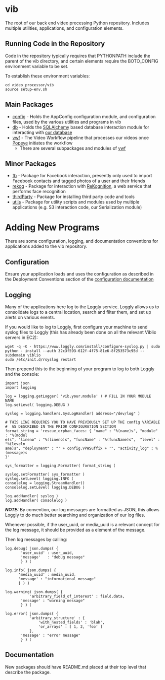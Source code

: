 vib
===============



The root of our back end video processing Python repository.  Includes
multiple utilities, applications, and configuration elements.

Running Code in the Repository
------------------------------

Code in the repository typically requires that PYTHONPATH include the
parent of the vib directory, and certain elements require the
BOTO_CONFIG environment variable to be set.

To establish these environment variables:
```
cd video_processor/vib
source setup-env.sh
```

Main Packages
-------------

* [config](./config/README.md) - Holds the AppConfig configuration module, and configuration files, used by the various utilities and programs in vib
* [db](./db/README.md) - Holds the [SQLAlchemy](http://www.sqlalchemy.org/) based database interaction module for interacting with [our database](../schema/README.md)
* [vwf](./vwf/README.md) - The Video Workflow pipeline that processes our videos once [Popeye](../popeye/README.md) initiates the workflow
  * There are several subpackages and modules of [vwf](./vwf/README.md)


Minor Packages
--------------

* [fb](./fb/README.md) - Package for Facebook interaction, presently only used to import Facebook contacts and tagged photos of a user and their friends
* [rekog](./rekog/README.md) - Package for interaction with [ReKognition](http://www.rekognition.com/), a web service that performs face recognition
* [thirdParty](./thirdParty/README.md) - Package for installing third party code and tools
* [utils](./utils/README.md) - Package for utility scripts and modules used by multiple applications (e.g. S3 interaction code, our Serialization module)

Adding New Programs
===================

There are some configuration, logging, and documentation conventions
for applications added to the vib repository.

Configuration
-------------

Ensure your application loads and uses the configuration as described
in the Deployment Conventions section of the [configuration
documentation](./config/README.md)

Logging
-------

Many of the applications here log to the
[Loggly](https://viblio.loggly.com/dashboards) service. Loggly allows
us to consolidate logs to a central location, search and filter them,
and set up alerts on various events.

If you would like to log to Loggly, first configure your machine to
send syslog files to Loggly (this has already been done on all the
relevant Viblio servers in EC2):

```
wget -q -O - https://www.loggly.com/install/configure-syslog.py | sudo python - install --auth 32c3f593-612f-4f75-81e6-8f253573c95d --subdomain viblio
sudo /etc/init.d/rsyslog restart
```

Then prepend this to the beginning of your program to log to both
Loggly and the console:

```
import json
import logging

log = logging.getLogger( 'vib.your.module' ) # FILL IN YOUR MODULE NAME
log.setLevel( logging.DEBUG )

syslog = logging.handlers.SysLogHandler( address="/dev/log" )

# THIS LINE REQUIRES YOU TO HAVE PREVIOUSLY SET UP THE config VARIABLE
#  AS DESCRIBED IN THE PRIOR CONFIGURATION SECTION
format_string = 'rescue_orphan_faces: { "name" : "%(name)s", "module" : "%(modul
e)s", "lineno" : "%(lineno)s", "funcName" : "%(funcName)s",  "level" : "%(leveln
ame)s", "deployment" : "' + config.VPWSuffix + '", "activity_log" : %(message)s 
}'

sys_formatter = logging.Formatter( format_string )

syslog.setFormatter( sys_formatter )
syslog.setLevel( logging.INFO )
consolelog = logging.StreamHandler()
consolelog.setLevel( logging.DEBUG )

log.addHandler( syslog )
log.addHandler( consolelog )
```

***NOTE:*** 
By convention, our log messages are formatted as JSON, this allows
Loggly to do much better searching and organization of our log files.

Whenever possible, if the user_uuid, or media_uuid is a relevant
concept for the log message, it should be provided as a element of the
message.

Then log messages by calling:
```
log.debug( json.dumps( {
	   'user_uuid' : user_uuid,
	   'message'   : "debug message"
	   } ) )

log.info( json.dumps( {
	  'media_uuid' : media_uuid,
	  'message' : "informational message"
	  } ) )

log.warning( json.dumps( {
           'arbitrary_field_of_interest' : field.data,
	   'message' : "warning message"
	   } ) )

log.error( json.dumps( {
           'arbitrary_structure' : { 
               'with_nested_fields' : 'blah',
               'or_arrays' : [ 1, 2, 'foo' ]
           },
	   'message' : "error message"
	   } ) )
```

Documentation
-------------

New packages should have README.md placed at their top level that
describe the package.


